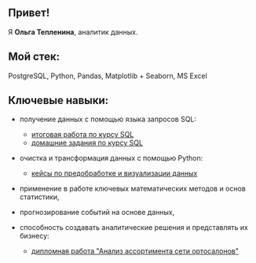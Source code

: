 ## Привет! 

Я **Ольга Тепленина**, аналитик данных.

## Мой стек:

PostgreSQL, Python, Pandas, Matplotlib + Seaborn, MS Excel

## Ключевые навыки:
* получение данных с помощью языка запросов SQL:
  * [итоговая работа по курсу SQL](https://github.com/OlgaTeplenina/final-SQL-34)
  * [домашние задания по курсу SQL](https://github.com/OlgaTeplenina/homework_SQL)

* очистка и трансформация данных с помощью Python:
  * [кейсы по предобработке и визуализации данных](https://github.com/OlgaTeplenina/Pandas/blob/main/README.md)
  
- применение в работе ключевых математических методов и основ статистики,

- прогнозирование событий на основе данных,

- способность создавать аналитические решения и представлять их бизнесу:
  * [дипломная работа "Анализ ассортимента сети ортосалонов"](https://github.com/OlgaTeplenina/assortment-analysis)
